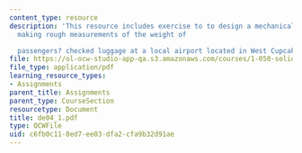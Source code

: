 ```yaml
---
content_type: resource
description: 'This resource includes exercise to to design a mechanical scale for
  making rough measurements of the weight of

  passengers? checked luggage at a local airport located in West Cupcake, Nevada.'
file: https://ol-ocw-studio-app-qa.s3.amazonaws.com/courses/1-050-solid-mechanics-fall-2004/c6fb0c118ed7ee03dfa2cfa9b32d91ae_de04_1.pdf
file_type: application/pdf
learning_resource_types:
- Assignments
parent_title: Assignments
parent_type: CourseSection
resourcetype: Document
title: de04_1.pdf
type: OCWFile
uid: c6fb0c11-8ed7-ee03-dfa2-cfa9b32d91ae
---
```

